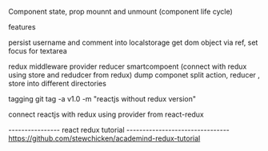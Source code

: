 Component
state, prop
mounnt and unmount (component life cycle)

features

persist username and comment into localstorage
get dom object via ref, set focus for textarea

redux middleware provider reducer  smartcompoent (connect with redux using store and redudcer from redux) dump componet 
split action, reducer , store into different directories



tagging 
git tag -a v1.0 -m "reactjs without redux version"


connect reactjs with redux
using provider from react-redux


---------------- react redux tutorial --------------------------------
https://github.com/stewchicken/academind-redux-tutorial 
